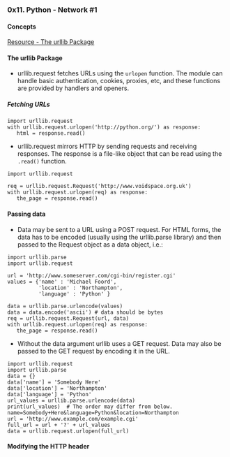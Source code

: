 ### 0x11. Python - Network #1

#### Concepts
[Resource - The urllib Package](https://docs.python.org/3/howto/urllib2.html)

#### The urllib Package
- urllib.request fetches URLs using the ```urlopen``` function. The module can handle basic authentication, cookies, proxies, etc, and these functions are provided by handlers and openers.  
  
##### Fetching URLs
```
import urllib.request
with urllib.request.urlopen('http://python.org/') as response:
   html = response.read()
```
- urllib.request mirrors HTTP by sending requests and receiving responses. The response is a file-like object that can be read using the ```.read()``` function.
```
import urllib.request

req = urllib.request.Request('http://www.voidspace.org.uk')
with urllib.request.urlopen(req) as response:
   the_page = response.read()
```
#### Passing data
- Data may be sent to a URL using a POST request. For HTML forms, the data has to be encoded (usually using the urllib.parse library) and then passed to the Request object as a data object, i.e.:

```
import urllib.parse
import urllib.request

url = 'http://www.someserver.com/cgi-bin/register.cgi'
values = {'name' : 'Michael Foord',
          'location' : 'Northampton',
          'language' : 'Python' }

data = urllib.parse.urlencode(values)
data = data.encode('ascii') # data should be bytes
req = urllib.request.Request(url, data)
with urllib.request.urlopen(req) as response:
   the_page = response.read()
```

- Without the data argument urllib uses a GET request. Data may also be passed to the GET request by encoding it in the URL.
```
import urllib.request
import urllib.parse
data = {}
data['name'] = 'Somebody Here'
data['location'] = 'Northampton'
data['language'] = 'Python'
url_values = urllib.parse.urlencode(data)
print(url_values)  # The order may differ from below.
name=Somebody+Here&language=Python&location=Northampton
url = 'http://www.example.com/example.cgi'
full_url = url + '?' + url_values
data = urllib.request.urlopen(full_url)
```
  
#### Modifying the HTTP header

